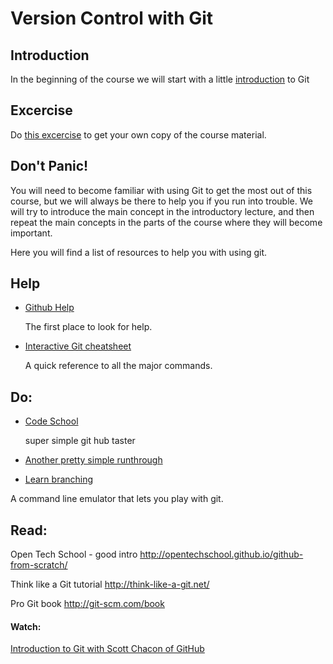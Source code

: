 # Version Control with Git

## Introduction

In the beginning of the course we will start with a little [introduction](https://github.com/fugufisch/hu_bp_python_course/blob/master/01_git/lecture.md) to Git

## Excercise

Do [this excercise](https://github.com/fugufisch/hu_bp_python_course/blob/master/01_git/git_exercise.md) to get your own copy of the course material.

## Don't Panic!
You will need to become familiar with using Git to get the most out of this course, but we will always be there to help you if you run into  trouble. We will try to introduce the main concept in the introductory lecture, and then repeat the main concepts in the parts of the course where they will become important.

Here you will find a list of resources to help you with using git. 

## Help

- [Github Help](https://help.github.com/)

  The first place to look for help.

- [Interactive Git cheatsheet](http://www.ndpsoftware.com/git-cheatsheet.html#loc=workspace;)

  A quick reference to all the major commands.


## Do:
 - [Code School](https://www.codeschool.com/courses/try-git) 
 
   super simple git hub taster

 - [Another pretty simple runthrough](http://pcottle.github.io/learnGitBranching)
 - [Learn branching](https://pcottle.github.io/learnGitBranching/)

  A command line emulator that lets you play with git.


## Read:
Open Tech School - good intro http://opentechschool.github.io/github-from-scratch/

Think like a Git tutorial http://think-like-a-git.net/

Pro Git book http://git-scm.com/book

#### Watch:
[Introduction to Git with Scott Chacon of GitHub](https://www.youtube.com/watch?v=ZDR433b0HJY)

